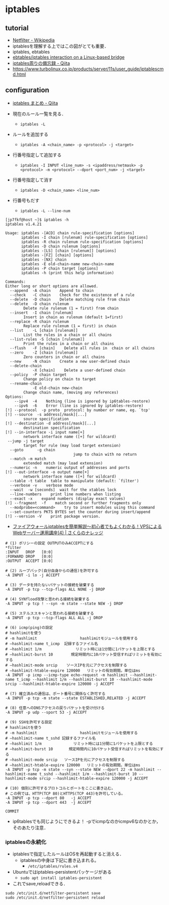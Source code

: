 # iptables

## tutorial
- [Netfilter - Wikipedia](https://en.wikipedia.org/wiki/Netfilter#/media/File:Netfilter-packet-flow.svg)
- iptablesを理解する上ではこの図がとても重要．
- iptables, ebtables
- [ebtables/iptables interaction on a Linux-based bridge](http://ebtables.netfilter.org/br_fw_ia/br_fw_ia.html)
- [iptables周りの備忘録 - Qiita](https://qiita.com/shotaTsuge/items/4d51e5dd24506a6fb07c)
- https://www.turbolinux.co.jp/products/server/11s/user_guide/iptablescmd.html

## configuration 
- [iptables まとめ - Qiita](https://qiita.com/Tocyuki/items/6d90a1ec4dd8e991a1ce)
- 現在のルール一覧を見る．
  - `iptables -L`
- ルールを追加する
  - `iptables -A <chain_name> -p <protocol> -j <target>`
- 行番号指定して追加する
  - `iptables -I INPUT <line_num> -s <ipaddress/netmask> -p <protocol> -m <protocol> --dport <port_num> -j <target>`
- 行番号指定して消す
  - `iptables -D <chain_name> <line_num>`

- 行番号もだす
  - `iptables -L --line-num`
```
[jp7fkf@host ~]$ iptables -h
iptables v1.4.21

Usage: iptables -[ACD] chain rule-specification [options]
       iptables -I chain [rulenum] rule-specification [options]
       iptables -R chain rulenum rule-specification [options]
       iptables -D chain rulenum [options]
       iptables -[LS] [chain [rulenum]] [options]
       iptables -[FZ] [chain] [options]
       iptables -[NX] chain
       iptables -E old-chain-name new-chain-name
       iptables -P chain target [options]
       iptables -h (print this help information)

Commands:
Either long or short options are allowed.
  --append  -A chain    Append to chain
  --check   -C chain    Check for the existence of a rule
  --delete  -D chain    Delete matching rule from chain
  --delete  -D chain rulenum
        Delete rule rulenum (1 = first) from chain
  --insert  -I chain [rulenum]
        Insert in chain as rulenum (default 1=first)
  --replace -R chain rulenum
        Replace rule rulenum (1 = first) in chain
  --list    -L [chain [rulenum]]
        List the rules in a chain or all chains
  --list-rules -S [chain [rulenum]]
        Print the rules in a chain or all chains
  --flush   -F [chain]    Delete all rules in  chain or all chains
  --zero    -Z [chain [rulenum]]
        Zero counters in chain or all chains
  --new     -N chain    Create a new user-defined chain
  --delete-chain
            -X [chain]    Delete a user-defined chain
  --policy  -P chain target
        Change policy on chain to target
  --rename-chain
            -E old-chain new-chain
        Change chain name, (moving any references)
Options:
    --ipv4  -4    Nothing (line is ignored by ip6tables-restore)
    --ipv6  -6    Error (line is ignored by iptables-restore)
[!] --protocol  -p proto  protocol: by number or name, eg. `tcp'
[!] --source  -s address[/mask][...]
        source specification
[!] --destination -d address[/mask][...]
        destination specification
[!] --in-interface -i input name[+]
        network interface name ([+] for wildcard)
 --jump -j target
        target for rule (may load target extension)
  --goto      -g chain
                              jump to chain with no return
  --match -m match
        extended match (may load extension)
  --numeric -n    numeric output of addresses and ports
[!] --out-interface -o output name[+]
        network interface name ([+] for wildcard)
  --table -t table  table to manipulate (default: `filter')
  --verbose -v    verbose mode
  --wait  -w [seconds]  wait for the xtables lock
  --line-numbers    print line numbers when listing
  --exact -x    expand numbers (display exact values)
[!] --fragment  -f    match second or further fragments only
  --modprobe=<command>    try to insert modules using this command
  --set-counters PKTS BYTES set the counter during insert/append
[!] --version -V    print package version.
```
- [ファイアウォールiptablesを簡単解説～初心者でもよくわかる！VPSによるWebサーバー運用講座(4) | さくらのナレッジ](https://knowledge.sakura.ad.jp/4048/)
```
# (1) ポリシーの設定 OUTPUTのみACCEPTにする
*filter
:INPUT   DROP   [0:0]
:FORWARD DROP   [0:0]
:OUTPUT  ACCEPT [0:0]

# (2) ループバック(自分自身からの通信)を許可する
-A INPUT -i lo -j ACCEPT

# (3) データを持たないパケットの接続を破棄する
-A INPUT -p tcp --tcp-flags ALL NONE -j DROP

# (4) SYNflood攻撃と思われる接続を破棄する
-A INPUT -p tcp ! --syn -m state --state NEW -j DROP

# (5) ステルススキャンと思われる接続を破棄する
-A INPUT -p tcp --tcp-flags ALL ALL -j DROP

# (6) icmp(ping)の設定
# hashlimitを使う
# -m hashlimit                   hashlimitモジュールを使用する
# —hashlimit-name t_icmp  記録するファイル名
# —hashlimit 1/m               リミット時には1分間に1パケットを上限とする
# —hashlimit-burst 10        規定時間内に10パケット受信すればリミットを有効にする
# —hashlimit-mode srcip    ソースIPを元にアクセスを制限する
# —hashlimit-htable-expire 120000   リミットの有効期間。単位はms
-A INPUT -p icmp --icmp-type echo-request -m hashlimit --hashlimit-name t_icmp --hashlimit 1/m --hashlimit-burst 10 --hashlimit-mode srcip --hashlimit-htable-expire 120000 -j ACCEPT

# (7) 確立済みの通信は、ポート番号に関係なく許可する
-A INPUT -p tcp -m state --state ESTABLISHED,RELATED -j ACCEPT

# (8) 任意へのDNSアクセスの戻りパケットを受け付ける
-A INPUT -p udp --sport 53 -j ACCEPT

# (9) SSHを許可する設定
# hashlimitを使う
# -m hashlimit                   hashlimitモジュールを使用する
# —hashlimit-name t_sshd 記録するファイル名
# —hashlimit 1/m              リミット時には1分間に1パケットを上限とする
# —hashlimit-burst 10       規定時間内に10パケット受信すればリミットを有効にする
# —hashlimit-mode srcip   ソースIPを元にアクセスを制限する
# —hashlimit-htable-expire 120000   リミットの有効期間。単位はms
-A INPUT -p tcp -m state --syn --state NEW --dport 22 -m hashlimit --hashlimit-name t_sshd --hashlimit 1/m --hashlimit-burst 10 --hashlimit-mode srcip --hashlimit-htable-expire 120000 -j ACCEPT

# (10) 個別に許可するプロトコルとポートをここに書き込む。
# この例では、HTTP(TCP 80)とHTTPS(TCP 443)を許可している。
-A INPUT -p tcp --dport 80   -j ACCEPT
-A INPUT -p tcp --dport 443  -j ACCEPT

COMMIT
```
- ip6tablesでも同じようにできるよ！ -pでicmpなのかicmpv6なのかとか，そのあたり注意．

### iptablesの永続化
- iptablesで指定したルールはOSを再起動すると消える．
  - iptablesの中身は下記に書き込まれる。
    - `/etc/iptables/rules.v4`
- Ubuntuではiptables-persistentパッケージがある
  - `sudo apt install iptables-persistent`
- これでsave,reloadできる．
```
sudo /etc/init.d/netfilter-persistent save
sudo /etc/init.d/netfilter-persistent reload
```